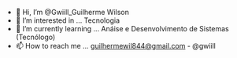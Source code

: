 - 👋 Hi, I’m @Gwiill_Guilherme Wilson
- 👀 I’m interested in ... Tecnologia 
- 🌱 I’m currently learning ... Anáise e Desenvolvimento de Sistemas (Tecnólogo)
- 📫 How to reach me ... guilhermewil844@gmail.com - @gwiill

<!---
Gwiill/Gwiill is a ✨ special ✨ repository because its `README.md` (this file) appears on your GitHub profile.
You can click the Preview link to take a look at your changes.
--->

